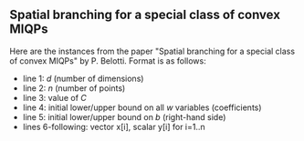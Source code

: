 ## Spatial branching for a special class of convex MIQPs

Here are the instances from the paper "Spatial branching for a special class of convex MIQPs" by P. Belotti. Format is as follows:

* line 1: $d$ (number of dimensions)
* line 2: $n$ (number of points)
* line 3: value of $C$
* line 4: initial lower/upper bound on all $w$ variables (coefficients)
* line 5: initial lower/upper bound on $b$ (right-hand side)
* lines 6-following: vector x[i], scalar y[i] for i=1..n
